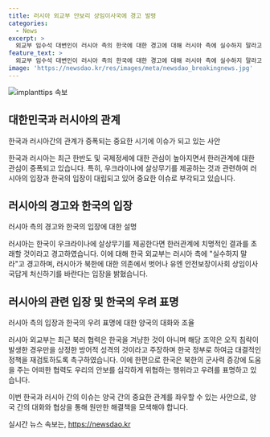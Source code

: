 ```yaml
---
title: 러시아 외교부 안보리 상임이사국에 경고 발령
categories:
  - News
excerpt: >
  외교부 임수석 대변인이 러시아 측의 한국에 대한 경고에 대해 러시아 측에 실수하지 말라고 경고한다고 밝혀, 북러 간 체결된 포괄적인 전략적 동반자 관계 조약에 대한 러시아 측 입장을 듣기 위해 안드레이 루덴코 러시아 외교부 아시아태평양차관을 만난 사실이 공개되었습니다. 러시아 측은 해당 조약이 한국을 겨냥한 것이 아니라며 이를 통해 양측은 대화를 이어가기로 했다고 밝혔습니다.
feature_text: >
  외교부 임수석 대변인이 러시아 측의 한국에 대한 경고에 대해 러시아 측에 실수하지 말라고 경고한다고 밝혀, 북러 간 체결된 포괄적인 전략적 동반자 관계 조약에 대한 러시아 측 입장을 듣기 위해 안드레이 루덴코 러시아 외교부 아시아태평양차관을 만난 사실이 공개되었습니다. 러시아 측은 해당 조약이 한국을 겨냥한 것이 아니라며 이를 통해 양측은 대화를 이어가기로 했다고 밝혔습니다.
image: 'https://newsdao.kr/res/images/meta/newsdao_breakingnews.jpg'
---
```


<p><img src="https://newsdao.kr/res/images/meta/newsdao_breakingnews.jpg" alt="implanttips 속보" /></p>

<h2 data-ke-size="size26">대한민국과 러시아의 관계</h2>

<p data-ke-size="size16">한국과 러시아간의 관계가 증폭되는 중요한 시기에 이슈가 되고 있는 사안</p>

<p>한국과 러시아는 최근 한반도 및 국제정세에 대한 관심이 높아지면서 한러관계에 대한 관심이 증폭되고 있습니다. 특히, 우크라이나에 살상무기를 제공하는 것과 관련하여 러시아의 입장과 한국의 입장이 대립되고 있어 중요한 이슈로 부각되고 있습니다.</p>

<h2 data-ke-size="size26">러시아의 경고와 한국의 입장</h2>

<p data-ke-size="size16">러시아 측의 경고와 한국의 입장에 대한 설명</p>

<p>러시아는 한국이 우크라이나에 살상무기를 제공한다면 한러관계에 치명적인 결과를 초래할 것이라고 경고하였습니다. 이에 대해 한국 외교부는 러시아 측에 "실수하지 말라"고 경고하며, 러시아가 북한에 대한 의존에서 벗어나 유엔 안전보장이사회 상임이사국답게 처신하기를 바란다는 입장을 밝혔습니다.</p>

<h2 data-ke-size="size26">러시아의 관련 입장 및 한국의 우려 표명</h2>

<p data-ke-size="size16">러시아 측의 입장과 한국의 우려 표명에 대한 양국의 대화와 조율</p>

<p>러시아 외교부는 최근 북러 협력은 한국을 겨냥한 것이 아니며 해당 조약은 오직 침략이 발생한 경우만을 상정한 방어적 성격의 것이라고 주장하며 한국 정부로 하여금 대결적인 정책을 재검토하도록 촉구하였습니다. 이에 한편으로 한국은 북한의 군사력 증강에 도움을 주는 어떠한 협력도 우리의 안보를 심각하게 위협하는 행위라고 우려를 표명하고 있습니다.</p>

<p>이번 한국과 러시아 간의 이슈는 양국 간의 중요한 관계를 좌우할 수 있는 사안으로, 양국 간의 대화와 협상을 통해 원만한 해결책을 모색해야 합니다.</p>
실시간 뉴스 속보는, <a href="https://newsdao.kr" rel="dofollow">https://newsdao.kr</a>


